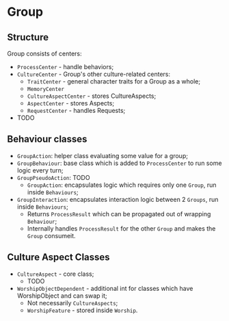 # Group

## Structure

Group consists of centers:

- `ProcessCenter` - handle behaviors;
- `CultureCenter` - Group's other culture-related centers:
  - `TraitCenter` - general character traits for a Group as a whole;
  - `MemoryCenter`
  - `CultureAspectCenter` - stores CultureAspects;
  - `AspectCenter` - stores Aspects;
  - `RequestCenter` - handles Requests;
- TODO

## Behaviour classes

- `GroupAction`: helper class evaluating some value for a group;
- `GroupBehaviour`: base class which is added to `ProcessCenter` to run some logic every turn;
- `GroupPseudoAction`: TODO
  - `GroupAction`: encapsulates logic which requires only one `Group`, run inside `Behaviours`;
- `GroupInteraction`: encapsulates interaction logic between 2 `Groups`, run inside `Behaviours`;
  - Returns `ProcessResult` which can be propagated out of wrapping `Behaviour`;
  - Internally handles `ProcessResult` for the other `Group` and makes the `Group` consumeit.

## Culture Aspect Classes

- `CultureAspect` - core class;
  - TODO
- `WorshipObjectDependent` - additional int for classes which have WorshipObject and can swap it;
  - Not necessarily `CultureAspects`;
  - `WorshipFeature` - stored inside `Worship`. 

